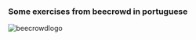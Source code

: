 ### Some exercises from beecrowd in portuguese 

![beecrowdlogo](https://www.beecrowd.com.br/home/wp-content/uploads/2021/08/beecrowd__roxoHorClean-small-PNG-1.png)
